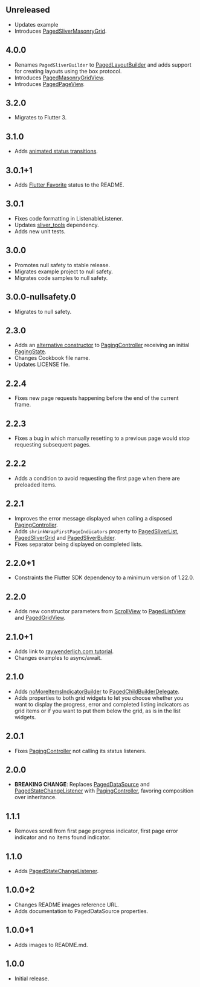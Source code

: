## Unreleased

- Updates example
- Introduces [PagedSliverMasonryGrid](https://pub.dev/documentation/infinite_scroll_pagination/latest/infinite_scroll_pagination/PagedSliverMasonryGrid-class.html).

## 4.0.0

- Renames `PagedSliverBuilder` to [PagedLayoutBuilder](https://pub.dev/documentation/infinite_scroll_pagination/4.0.0/infinite_scroll_pagination/PagedLayoutBuilder-class.html) and adds support for creating layouts using the box protocol.
- Introduces [PagedMasonryGridView](https://pub.dev/documentation/infinite_scroll_pagination/4.0.0/infinite_scroll_pagination/PagedMasonryGridView-class.html).
- Introduces [PagedPageView](https://pub.dev/documentation/infinite_scroll_pagination/4.0.0/infinite_scroll_pagination/PagedPageView-class.html).

## 3.2.0

- Migrates to Flutter 3.

## 3.1.0

- Adds [animated status transitions](https://pub.dev/packages/infinite_scroll_pagination/example#animating-status-transitions).

## 3.0.1+1

- Adds [Flutter Favorite](https://flutter.dev/docs/development/packages-and-plugins/favorites) status to the README.

## 3.0.1

- Fixes code formatting in ListenableListener.
- Updates [sliver_tools](https://pub.dev/packages/sliver_tools) dependency.
- Adds new unit tests.

## 3.0.0

- Promotes null safety to stable release.
- Migrates example project to null safety.
- Migrates code samples to null safety.

## 3.0.0-nullsafety.0

- Migrates to null safety.

## 2.3.0

- Adds an [alternative constructor](https://pub.dev/documentation/infinite_scroll_pagination/latest/infinite_scroll_pagination/PagingController/PagingController.fromValue.html) to [PagingController](https://pub.dev/documentation/infinite_scroll_pagination/latest/infinite_scroll_pagination/PagingController-class.html) receiving an initial [PagingState](https://pub.dev/documentation/infinite_scroll_pagination/latest/infinite_scroll_pagination/PagingState-class.html).
- Changes Cookbook file name.
- Updates LICENSE file.

## 2.2.4

- Fixes new page requests happening before the end of the current frame.

## 2.2.3

- Fixes a bug in which manually resetting to a previous page would stop requesting subsequent pages.

## 2.2.2

- Adds a condition to avoid requesting the first page when there are preloaded items.

## 2.2.1

- Improves the error message displayed when calling a disposed [PagingController](https://pub.dev/documentation/infinite_scroll_pagination/latest/infinite_scroll_pagination/PagingController-class.html).
- Adds `shrinkWrapFirstPageIndicators` property to [PagedSliverList](https://pub.dev/documentation/infinite_scroll_pagination/latest/infinite_scroll_pagination/PagedSliverList-class.html), [PagedSliverGrid](https://pub.dev/documentation/infinite_scroll_pagination/latest/infinite_scroll_pagination/PagedSliverGrid-class.html) and [PagedSliverBuilder](https://pub.dev/documentation/infinite_scroll_pagination/latest/infinite_scroll_pagination/PagedSliverBuilder-class.html).
- Fixes separator being displayed on completed lists.

## 2.2.0+1

- Constraints the Flutter SDK dependency to a minimum version of 1.22.0.

## 2.2.0

- Adds new constructor parameters from [ScrollView](https://api.flutter.dev/flutter/widgets/ScrollView-class.html) to [PagedListView](https://pub.dev/documentation/infinite_scroll_pagination/latest/infinite_scroll_pagination/PagedListView-class.html) and [PagedGridView](https://pub.dev/documentation/infinite_scroll_pagination/latest/infinite_scroll_pagination/PagedGridView-class.html).

## 2.1.0+1

- Adds link to [raywenderlich.com tutorial](https://www.raywenderlich.com/265121/infinite-scrolling-pagination-in-flutter).
- Changes examples to async/await.

## 2.1.0

- Adds [noMoreItemsIndicatorBuilder](https://pub.dev/documentation/infinite_scroll_pagination/latest/infinite_scroll_pagination/PagedChildBuilderDelegate/noMoreItemsIndicatorBuilder.html) to [PagedChildBuilderDelegate](https://pub.dev/documentation/infinite_scroll_pagination/latest/infinite_scroll_pagination/PagedChildBuilderDelegate-class.html).
- Adds properties to both grid widgets to let you choose whether you want to display the progress, error and completed listing indicators as grid items or if you want to put them below the grid, as is in the list widgets.

## 2.0.1

- Fixes [PagingController](https://pub.dev/documentation/infinite_scroll_pagination/latest/infinite_scroll_pagination/PagingController-class.html) not calling its status listeners.

## 2.0.0

- **BREAKING CHANGE**: Replaces [PagedDataSource](https://pub.dev/documentation/infinite_scroll_pagination/1.1.1/infinite_scroll_pagination/PagedDataSource-class.html) and [PagedStateChangeListener](https://pub.dev/documentation/infinite_scroll_pagination/1.1.1/infinite_scroll_pagination/PagedStateChangeListener-class.html) with [PagingController](https://pub.dev/documentation/infinite_scroll_pagination/latest/infinite_scroll_pagination/PagingController-class.html), favoring composition over inheritance.

## 1.1.1

- Removes scroll from first page progress indicator, first page error indicator and no items found indicator.

## 1.1.0

- Adds [PagedStateChangeListener](https://pub.dev/documentation/infinite_scroll_pagination/1.1.0/infinite_scroll_pagination/PagedStateChangeListener-class.html).

## 1.0.0+2

- Changes README images reference URL.
- Adds documentation to PagedDataSource properties.

## 1.0.0+1

- Adds images to README.md.

## 1.0.0

- Initial release.
